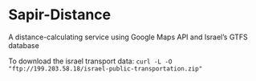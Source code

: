 # Sapir-Distance

A distance-calculating service using Google Maps API and Israel’s GTFS database

To download the israel transport data: `curl -L -O "ftp://199.203.58.18/israel-public-transportation.zip"`
